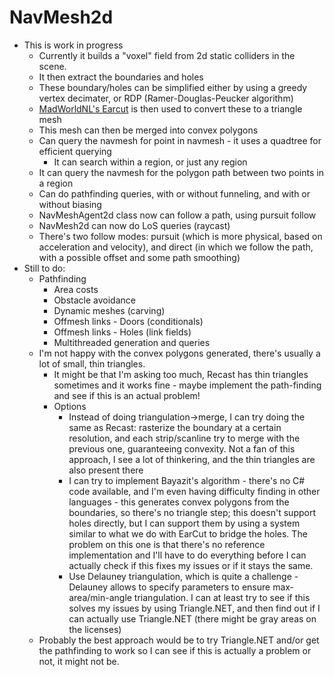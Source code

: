 # NavMesh2d

* This is work in progress
  * Currently it builds a "voxel" field from 2d static colliders in the scene.
  * It then extract the boundaries and holes
  * These boundary/holes can be simplified either by using a greedy vertex decimater, or RDP (Ramer-Douglas-Peucker algorithm)
  * [MadWorldNL's Earcut](https://github.com/MadWorldNL/EarCut) is then used to convert these to a triangle mesh
  * This mesh can then be merged into convex polygons
  * Can query the navmesh for point in navmesh - it uses a quadtree for efficient querying
    * It can search within a region, or just any region
  * It can query the navmesh for the polygon path between two points in a region
  * Can do pathfinding queries, with or without funneling, and with or without biasing
  * NavMeshAgent2d class now can follow a path, using pursuit follow
  * NavMesh2d can now do LoS queries (raycast)
  * There's two follow modes: pursuit (which is more physical, based on acceleration and velocity), and direct (in which we follow the path, with a possible offset and some path smoothing)
* Still to do:
  * Pathfinding
    * Area costs
    * Obstacle avoidance
    * Dynamic meshes (carving)
    * Offmesh links - Doors (conditionals)
    * Offmesh links - Holes (link fields)
    * Multithreaded generation and queries
  * I'm not happy with the convex polygons generated, there's usually a lot of small, thin triangles.
    * It might be that I'm asking too much, Recast has thin triangles sometimes and it works fine - maybe implement the path-finding and see if this is an actual problem!
    * Options
      * Instead of doing triangulation->merge, I can try doing the same as Recast: rasterize the boundary at a certain resolution, and each strip/scanline try to merge with the previous one, guaranteeing convexity. Not a fan of this approach, I see a lot of thinkering, and the thin triangles are also present there
      * I can try to implement Bayazit's algorithm - there's no C# code available, and I'm even having difficulty finding in other languages - this generates convex polygons from the boundaries, so there's no triangle step; this doesn't support holes directly, but I can support them by using a system similar to what we do with EarCut to bridge the holes. The problem on this one is that there's no reference implementation and I'll have to do everything before I can actually check if this fixes my issues or if it stays the same.
      * Use Delauney triangulation, which is quite a challenge - Delauney allows to specify parameters to ensure max-area/min-angle triangulation. I can at least try to see if this solves my issues by using Triangle.NET, and then find out if I can actually use Triangle.NET (there might be gray areas on the licenses)
  * Probably the best approach would be to try Triangle.NET and/or get the pathfinding to work so I can see if this is actually a problem or not, it might not be.